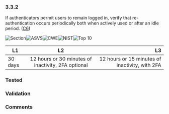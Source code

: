 ### 3.3.2 
If authenticators permit users to remain logged in, verify that re-authentication occurs periodically both when actively used or after an idle period. ([C6](https://www.owasp.org/index.php/OWASP_Proactive_Controls#tab=Formal_Numbering))

![Section](https://img.shields.io/badge/V3-green.svg)![ASVS](https://img.shields.io/badge/ASVS-3.3.2-blue.svg)![CWE](https://img.shields.io/badge/CWE-613-red.svg)![NIST](https://img.shields.io/badge/NIST-7.2-important.svg)![Top 10](https://img.shields.io/badge/--lightgray.svg)

| L1| L2| L3|
| --|:--:|-:|
| 30 days | 12 hours or 30 minutes of inactivity, 2FA optional | 12 hours or 15 minutes of inactivity, with 2FA |

### Tested

### Validation

### Comments

        